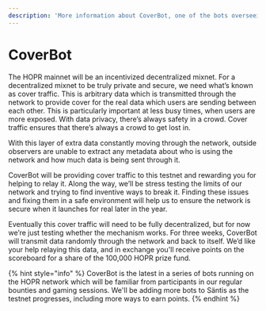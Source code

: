 ```yaml
---
description: 'More information about CoverBot, one of the bots overseeing the Säntis testnet'
---
```


# CoverBot

The HOPR mainnet will be an incentivized decentralized mixnet. For a decentralized mixnet to be truly private and secure, we need what’s known as cover traffic. This is arbitrary data which is transmitted through the network to provide cover for the real data which users are sending between each other. This is particularly important at less busy times, when users are more exposed. With data privacy, there’s always safety in a crowd. Cover traffic ensures that there’s always a crowd to get lost in.  
  
With this layer of extra data constantly moving through the network, outside observers are unable to extract any metadata about who is using the network and how much data is being sent through it.  
  
CoverBot will be providing cover traffic to this testnet and rewarding you for helping to relay it. Along the way, we’ll be stress testing the limits of our network and trying to find inventive ways to break it. Finding these issues and fixing them in a safe environment will help us to ensure the network is secure when it launches for real later in the year.  
  
Eventually this cover traffic will need to be fully decentralized, but for now we’re just testing whether the mechanism works. For three weeks, CoverBot will transmit data randomly through the network and back to itself. We’d like your help relaying this data, and in exchange you'll receive points on the scoreboard for a share of the 100,000 HOPR prize fund. 

{% hint style="info" %}
CoverBot is the latest in a series of bots running on the HOPR network which will be familiar from participants in our regular bounties and gaming sessions. We'll be adding more bots to Säntis as the testnet progresses, including more ways to earn points.
{% endhint %}

  


